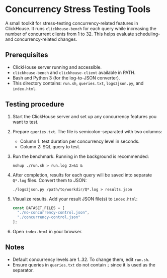 # Concurrency Stress Testing Tools

A small toolkit for stress-testing concurrency-related features in ClickHouse. It runs `clickhouse-bench` for each query while increasing the number of concurrent clients from 1 to 32. This helps evaluate scheduling- and concurrency-related changes.

## Prerequisites
- ClickHouse server running and accessible.
- `clickhouse-bench` and `clickhouse-client` available in PATH.
- Bash and Python 3 (for the log-to-JSON converter).
- This directory contains: `run.sh`, `queries.txt`, `logs2json.py`, and `index.html`.

## Testing procedure
1. Start the ClickHouse server and set up any concurrency features you want to test.
2. Prepare `queries.txt`. The file is semicolon-separated with two columns:
   - Column 1: test duration per concurrency level in seconds.
   - Column 2: SQL query to test.

3. Run the benchmark. Running in the background is recommended:
   ```
   nohup ./run.sh > run.log 2>&1 &
   ```

4. After completion, results for each query will be saved into separate `Q*.log` files. Convert them to JSON:
   ```
   ./logs2json.py /path/to/workdir/Q*.log > results.json
   ```

5. Visualize results. Add your result JSON file(s) to `index.html`:
   ```js
   const DATASET_FILES = [
     "./no-concurrency-control.json",
     "./concurrency-control.json"
   ];
   ```
6. Open `index.html` in your browser.

## Notes
- Default concurrency levels are 1..32. To change them, edit `run.sh`.
- Ensure queries in `queries.txt` do not contain `;` since it is used as the separator.
